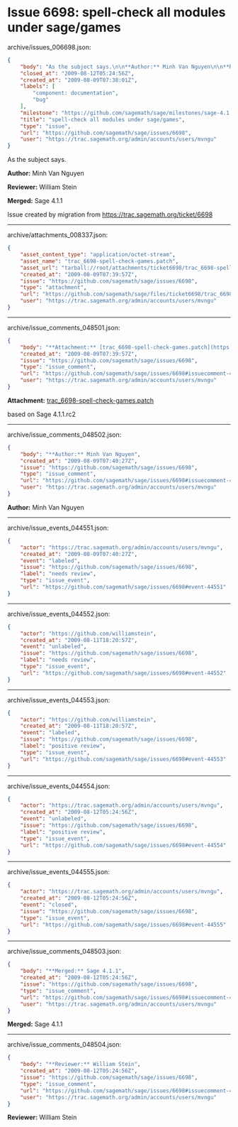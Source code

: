 # Issue 6698: spell-check all modules under sage/games

archive/issues_006698.json:
```json
{
    "body": "As the subject says.\n\n**Author:** Minh Van Nguyen\n\n**Reviewer:** William Stein\n\n**Merged:** Sage 4.1.1\n\nIssue created by migration from https://trac.sagemath.org/ticket/6698\n\n",
    "closed_at": "2009-08-12T05:24:56Z",
    "created_at": "2009-08-09T07:38:01Z",
    "labels": [
        "component: documentation",
        "bug"
    ],
    "milestone": "https://github.com/sagemath/sage/milestones/sage-4.1.1",
    "title": "spell-check all modules under sage/games",
    "type": "issue",
    "url": "https://github.com/sagemath/sage/issues/6698",
    "user": "https://trac.sagemath.org/admin/accounts/users/mvngu"
}
```
As the subject says.

**Author:** Minh Van Nguyen

**Reviewer:** William Stein

**Merged:** Sage 4.1.1

Issue created by migration from https://trac.sagemath.org/ticket/6698





---

archive/attachments_008337.json:
```json
{
    "asset_content_type": "application/octet-stream",
    "asset_name": "trac_6698-spell-check-games.patch",
    "asset_url": "tarball://root/attachments/ticket6698/trac_6698-spell-check-games.patch",
    "created_at": "2009-08-09T07:39:57Z",
    "issue": "https://github.com/sagemath/sage/issues/6698",
    "type": "attachment",
    "url": "https://github.com/sagemath/sage/files/ticket6698/trac_6698-spell-check-games.patch",
    "user": "https://trac.sagemath.org/admin/accounts/users/mvngu"
}
```



---

archive/issue_comments_048501.json:
```json
{
    "body": "**Attachment:** [trac_6698-spell-check-games.patch](https://github.com/sagemath/sage/files/ticket6698/trac_6698-spell-check-games.patch)\n\nbased on Sage 4.1.1.rc2",
    "created_at": "2009-08-09T07:39:57Z",
    "issue": "https://github.com/sagemath/sage/issues/6698",
    "type": "issue_comment",
    "url": "https://github.com/sagemath/sage/issues/6698#issuecomment-48501",
    "user": "https://trac.sagemath.org/admin/accounts/users/mvngu"
}
```

**Attachment:** [trac_6698-spell-check-games.patch](https://github.com/sagemath/sage/files/ticket6698/trac_6698-spell-check-games.patch)

based on Sage 4.1.1.rc2



---

archive/issue_comments_048502.json:
```json
{
    "body": "**Author:** Minh Van Nguyen",
    "created_at": "2009-08-09T07:40:27Z",
    "issue": "https://github.com/sagemath/sage/issues/6698",
    "type": "issue_comment",
    "url": "https://github.com/sagemath/sage/issues/6698#issuecomment-48502",
    "user": "https://trac.sagemath.org/admin/accounts/users/mvngu"
}
```

**Author:** Minh Van Nguyen



---

archive/issue_events_044551.json:
```json
{
    "actor": "https://trac.sagemath.org/admin/accounts/users/mvngu",
    "created_at": "2009-08-09T07:40:27Z",
    "event": "labeled",
    "issue": "https://github.com/sagemath/sage/issues/6698",
    "label": "needs review",
    "type": "issue_event",
    "url": "https://github.com/sagemath/sage/issues/6698#event-44551"
}
```



---

archive/issue_events_044552.json:
```json
{
    "actor": "https://github.com/williamstein",
    "created_at": "2009-08-11T18:20:57Z",
    "event": "unlabeled",
    "issue": "https://github.com/sagemath/sage/issues/6698",
    "label": "needs review",
    "type": "issue_event",
    "url": "https://github.com/sagemath/sage/issues/6698#event-44552"
}
```



---

archive/issue_events_044553.json:
```json
{
    "actor": "https://github.com/williamstein",
    "created_at": "2009-08-11T18:20:57Z",
    "event": "labeled",
    "issue": "https://github.com/sagemath/sage/issues/6698",
    "label": "positive review",
    "type": "issue_event",
    "url": "https://github.com/sagemath/sage/issues/6698#event-44553"
}
```



---

archive/issue_events_044554.json:
```json
{
    "actor": "https://trac.sagemath.org/admin/accounts/users/mvngu",
    "created_at": "2009-08-12T05:24:56Z",
    "event": "unlabeled",
    "issue": "https://github.com/sagemath/sage/issues/6698",
    "label": "positive review",
    "type": "issue_event",
    "url": "https://github.com/sagemath/sage/issues/6698#event-44554"
}
```



---

archive/issue_events_044555.json:
```json
{
    "actor": "https://trac.sagemath.org/admin/accounts/users/mvngu",
    "created_at": "2009-08-12T05:24:56Z",
    "event": "closed",
    "issue": "https://github.com/sagemath/sage/issues/6698",
    "type": "issue_event",
    "url": "https://github.com/sagemath/sage/issues/6698#event-44555"
}
```



---

archive/issue_comments_048503.json:
```json
{
    "body": "**Merged:** Sage 4.1.1",
    "created_at": "2009-08-12T05:24:56Z",
    "issue": "https://github.com/sagemath/sage/issues/6698",
    "type": "issue_comment",
    "url": "https://github.com/sagemath/sage/issues/6698#issuecomment-48503",
    "user": "https://trac.sagemath.org/admin/accounts/users/mvngu"
}
```

**Merged:** Sage 4.1.1



---

archive/issue_comments_048504.json:
```json
{
    "body": "**Reviewer:** William Stein",
    "created_at": "2009-08-12T05:24:56Z",
    "issue": "https://github.com/sagemath/sage/issues/6698",
    "type": "issue_comment",
    "url": "https://github.com/sagemath/sage/issues/6698#issuecomment-48504",
    "user": "https://trac.sagemath.org/admin/accounts/users/mvngu"
}
```

**Reviewer:** William Stein
